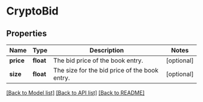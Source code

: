 # CryptoBid

## Properties
Name | Type | Description | Notes
------------ | ------------- | ------------- | -------------
**price** | **float** | The bid price of the book entry. | [optional] 
**size** | **float** | The size for the bid price of the book entry. | [optional] 

[[Back to Model list]](../README.md#documentation-for-models) [[Back to API list]](../README.md#documentation-for-api-endpoints) [[Back to README]](../README.md)



